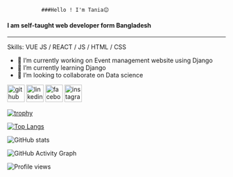 
 
             
               ###Hello ! I'm Tania😊
#### I am self-taught web developer form Bangladesh
----------------------------------------------------


Skills: VUE JS / REACT / JS / HTML / CSS

- 🔭 I’m currently working on Event management website using Django 
- 🌱 I’m currently learning Django 
- 👯 I’m looking to collaborate on  Data science 


[<img src='https://cdn.jsdelivr.net/npm/simple-icons@3.0.1/icons/github.svg' alt='github' height='40'>](https://github.com/https://github.com/TaniaIsa14)  [<img src='https://cdn.jsdelivr.net/npm/simple-icons@3.0.1/icons/linkedin.svg' alt='linkedin' height='40'>](https://www.linkedin.com/in/https://www.linkedin.com/in/tania-isa-389804150//)  [<img src='https://cdn.jsdelivr.net/npm/simple-icons@3.0.1/icons/facebook.svg' alt='facebook' height='40'>](https://www.facebook.com/https://www.facebook.com/profile.php?id=100004461466997)  [<img src='https://cdn.jsdelivr.net/npm/simple-icons@3.0.1/icons/instagram.svg' alt='instagram' height='40'>](https://www.instagram.com/https://www.instagram.com/misty_soytan//)  

[![trophy](https://github-profile-trophy.vercel.app/?username=https://github.com/TaniaIsa14)](https://github.com/ryo-ma/github-profile-trophy)

[![Top Langs](https://github-readme-stats.vercel.app/api/top-langs/?username=https://github.com/TaniaIsa14)](https://github.com/anuraghazra/github-readme-stats)

![GitHub stats](https://github-readme-stats.vercel.app/api?username=https://github.com/TaniaIsa14&show_icons=true)  

![GitHub Activity Graph](https://activity-graph.herokuapp.com/graph?username=https://github.com/TaniaIsa14)  

![Profile views](https://gpvc.arturio.dev/https://github.com/TaniaIsa14)  

